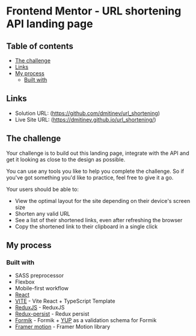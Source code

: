 # Frontend Mentor - URL shortening API landing page

## Table of contents

- [The challenge](#the-challenge)
- [Links](#links)
- [My process](#my-process)
    - [Built with](#built-with)

## Links

- Solution URL: (https://github.com/dmitinev/url_shortening)
- Live Site URL: (https://dmitinev.github.io/url_shortening/)

## The challenge

Your challenge is to build out this landing page, integrate with the API and get it looking as close to the design as possible.

You can use any tools you like to help you complete the challenge. So if you've got something you'd like to practice, feel free to give it a go.

Your users should be able to:

- View the optimal layout for the site depending on their device's screen size
- Shorten any valid URL
- See a list of their shortened links, even after refreshing the browser
- Copy the shortened link to their clipboard in a single click

## My process

### Built with

- SASS preprocessor
- Flexbox
- Mobile-first workflow
- [React](https://reactjs.org/)
- [VITE](https://vitejs.dev/) - Vite React + TypeScript Template
- [ReduxJS](https://redux.js.org/) - ReduxJS
- [Redux-persist](https://github.com/rt2zz/redux-persist) - Redux persist
- [Formik](https://formik.org/) - Formik + [YUP](https://github.com/jquense/yup) as a validation schema for Formik
- [Framer motion](https://www.framer.com/motion/) - Framer Motion library


